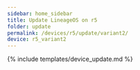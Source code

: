 ```yaml
---
sidebar: home_sidebar
title: Update LineageOS on r5
folder: update
permalink: /devices/r5/update/variant2/
device: r5_variant2
---
```

{% include templates/device_update.md %}
